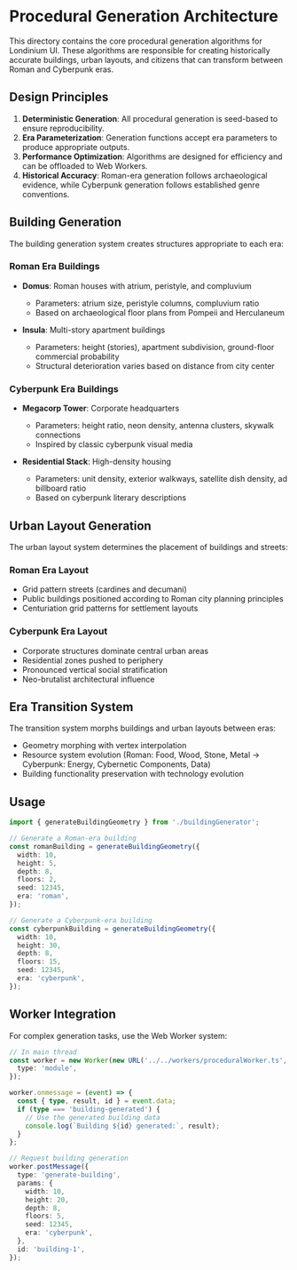 # Procedural Generation Architecture

This directory contains the core procedural generation algorithms for Londinium UI. These algorithms are responsible for creating historically accurate buildings, urban layouts, and citizens that can transform between Roman and Cyberpunk eras.

## Design Principles

1. **Deterministic Generation**: All procedural generation is seed-based to ensure reproducibility.
2. **Era Parameterization**: Generation functions accept era parameters to produce appropriate outputs.
3. **Performance Optimization**: Algorithms are designed for efficiency and can be offloaded to Web Workers.
4. **Historical Accuracy**: Roman-era generation follows archaeological evidence, while Cyberpunk generation follows established genre conventions.

## Building Generation

The building generation system creates structures appropriate to each era:

### Roman Era Buildings

- **Domus**: Roman houses with atrium, peristyle, and compluvium

  - Parameters: atrium size, peristyle columns, compluvium ratio
  - Based on archaeological floor plans from Pompeii and Herculaneum

- **Insula**: Multi-story apartment buildings
  - Parameters: height (stories), apartment subdivision, ground-floor commercial probability
  - Structural deterioration varies based on distance from city center

### Cyberpunk Era Buildings

- **Megacorp Tower**: Corporate headquarters

  - Parameters: height ratio, neon density, antenna clusters, skywalk connections
  - Inspired by classic cyberpunk visual media

- **Residential Stack**: High-density housing
  - Parameters: unit density, exterior walkways, satellite dish density, ad billboard ratio
  - Based on cyberpunk literary descriptions

## Urban Layout Generation

The urban layout system determines the placement of buildings and streets:

### Roman Era Layout

- Grid pattern streets (cardines and decumani)
- Public buildings positioned according to Roman city planning principles
- Centuriation grid patterns for settlement layouts

### Cyberpunk Era Layout

- Corporate structures dominate central urban areas
- Residential zones pushed to periphery
- Pronounced vertical social stratification
- Neo-brutalist architectural influence

## Era Transition System

The transition system morphs buildings and urban layouts between eras:

- Geometry morphing with vertex interpolation
- Resource system evolution (Roman: Food, Wood, Stone, Metal → Cyberpunk: Energy, Cybernetic Components, Data)
- Building functionality preservation with technology evolution

## Usage

```typescript
import { generateBuildingGeometry } from './buildingGenerator';

// Generate a Roman-era building
const romanBuilding = generateBuildingGeometry({
  width: 10,
  height: 5,
  depth: 8,
  floors: 2,
  seed: 12345,
  era: 'roman',
});

// Generate a Cyberpunk-era building
const cyberpunkBuilding = generateBuildingGeometry({
  width: 10,
  height: 30,
  depth: 8,
  floors: 15,
  seed: 12345,
  era: 'cyberpunk',
});
```

## Worker Integration

For complex generation tasks, use the Web Worker system:

```typescript
// In main thread
const worker = new Worker(new URL('../../workers/proceduralWorker.ts', import.meta.url), {
  type: 'module',
});

worker.onmessage = (event) => {
  const { type, result, id } = event.data;
  if (type === 'building-generated') {
    // Use the generated building data
    console.log(`Building ${id} generated:`, result);
  }
};

// Request building generation
worker.postMessage({
  type: 'generate-building',
  params: {
    width: 10,
    height: 20,
    depth: 8,
    floors: 5,
    seed: 12345,
    era: 'cyberpunk',
  },
  id: 'building-1',
});
```
